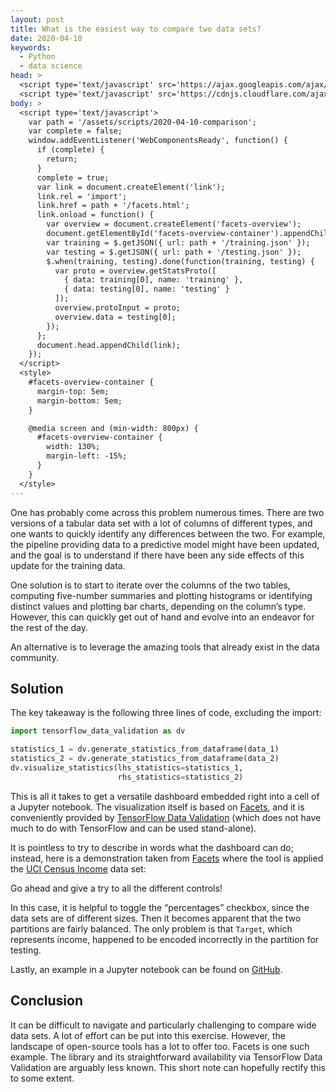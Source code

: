 ```yaml
---
layout: post
title: What is the easiest way to compare two data sets?
date: 2020-04-10
keywords:
  - Python
  - data science
head: >
  <script type='text/javascript' src='https://ajax.googleapis.com/ajax/libs/jquery/3.4.1/jquery.min.js'></script>
  <script type='text/javascript' src='https://cdnjs.cloudflare.com/ajax/libs/webcomponentsjs/1.3.3/webcomponents-lite.js'></script>
body: >
  <script type='text/javascript'>
    var path = '/assets/scripts/2020-04-10-comparison';
    var complete = false;
    window.addEventListener('WebComponentsReady', function() {
      if (complete) {
        return;
      }
      complete = true;
      var link = document.createElement('link');
      link.rel = 'import';
      link.href = path + '/facets.html';
      link.onload = function() {
        var overview = document.createElement('facets-overview');
        document.getElementById('facets-overview-container').appendChild(overview);
        var training = $.getJSON({ url: path + '/training.json' });
        var testing = $.getJSON({ url: path + '/testing.json' });
        $.when(training, testing).done(function(training, testing) {
          var proto = overview.getStatsProto([
            { data: training[0], name: 'training' },
            { data: testing[0], name: 'testing' }
          ]);
          overview.protoInput = proto;
          overview.data = testing[0];
        });
      };
      document.head.appendChild(link);
    });
  </script>
  <style>
    #facets-overview-container {
      margin-top: 5em;
      margin-bottom: 5em;
    }

    @media screen and (min-width: 800px) {
      #facets-overview-container {
        width: 130%;
        margin-left: -15%;
      }
    }
  </style>
---
```


One has probably come across this problem numerous times. There are two versions
of a tabular data set with a lot of columns of different types, and one wants to
quickly identify any differences between the two. For example, the pipeline
providing data to a predictive model might have been updated, and the goal is to
understand if there have been any side effects of this update for the training
data.

One solution is to start to iterate over the columns of the two tables,
computing five-number summaries and plotting histograms or identifying distinct
values and plotting bar charts, depending on the column’s type. However, this
can quickly get out of hand and evolve into an endeavor for the rest of the day.

An alternative is to leverage the amazing tools that already exist in the data
community.

## Solution

The key takeaway is the following three lines of code, excluding the import:

```python
import tensorflow_data_validation as dv

statistics_1 = dv.generate_statistics_from_dataframe(data_1)
statistics_2 = dv.generate_statistics_from_dataframe(data_2)
dv.visualize_statistics(lhs_statistics=statistics_1,
                        rhs_statistics=statistics_2)
```

This is all it takes to get a versatile dashboard embedded right into a cell of
a Jupyter notebook. The visualization itself is based on [Facets], and it is
conveniently provided by [TensorFlow Data Validation] (which does not have much
to do with TensorFlow and can be used stand-alone).

It is pointless to try to describe in words what the dashboard can do; instead,
here is a demonstration taken from [Facets] where the tool is applied the [UCI
Census Income] data set:

<div id='facets-overview-container'></div>

Go ahead and give a try to all the different controls!

In this case, it is helpful to toggle the “percentages” checkbox, since the data
sets are of different sizes. Then it becomes apparent that the two partitions
are fairly balanced. The only problem is that `Target`, which represents income,
happened to be encoded incorrectly in the partition for testing.

Lastly, an example in a Jupyter notebook can be found on [GitHub][notebook].

## Conclusion

It can be difficult to navigate and particularly challenging to compare wide
data sets. A lot of effort can be put into this exercise. However, the landscape
of open-source tools has a lot to offer too. Facets is one such example. The
library and its straightforward availability via TensorFlow Data Validation are
arguably less known. This short note can hopefully rectify this to some extent.

[Facets]: https://pair-code.github.io/facets
[TensorFlow Data Validation]: https://www.tensorflow.org/tfx/data_validation/get_started
[UCI Census Income]: http://archive.ics.uci.edu/ml/datasets/Census+Income
[notebook]: https://github.com/chain-rule/example-comparison/blob/master/census.ipynb
